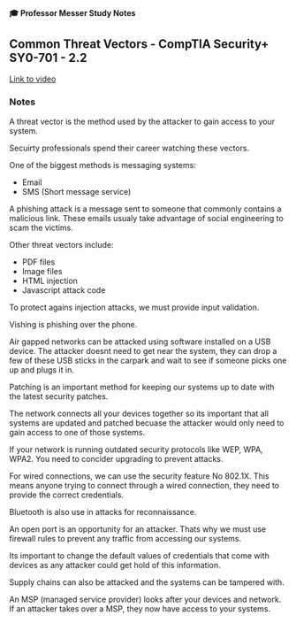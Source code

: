 #### 🎓 Professor Messer Study Notes

## Common Threat Vectors - CompTIA Security+ SY0-701 - 2.2

[Link to video](https://youtu.be/4lAbGpTDZ18?si=lP0Lnzysiumg_RfM)

### Notes

A threat vector is the method used by the attacker to gain access to your system.

Secuirty professionals spend their career watching these vectors.

One of the biggest methods is messaging systems:
- Email
- SMS (Short message service)

A phishing attack is a message sent to someone that commonly contains a malicious link. These emails usualy take advantage of social engineering to scam the victims.

Other threat vectors include:
- PDF files
- Image files
- HTML injection
- Javascript attack code

To protect agains injection attacks, we must provide input validation.

Vishing is phishing over the phone.

Air gapped networks can be attacked using software installed on a USB device. The attacker doesnt need to get near the system, they can drop a few of these USB sticks in the carpark and wait to see if someone picks one up and plugs it in. 

Patching is an important method for keeping our systems up to date with the latest security patches. 

The network connects all your devices together so its important that all systems are updated and patched becuase the attacker would only need to gain access to one of those systems.

If your network is running outdated security protocols like WEP, WPA, WPA2. You need to concider upgrading to prevent attacks.

For wired connections, we can use the security feature No 802.1X. This means anyone trying to connect through a wired connection, they need to provide the correct credentials.

Bluetooth is also use in attacks for reconnaissance.

An open port is an opportunity for an attacker. Thats why we must use firewall rules to prevent any traffic from accessing our systems.

Its important to change the default values of credentials that come with devices as any attacker could get hold of this information.

Supply chains can also be attacked and the systems can be tampered with.

An MSP (managed service provider) looks after your devices and network. If an attacker takes over a MSP, they now have access to your systems.


















